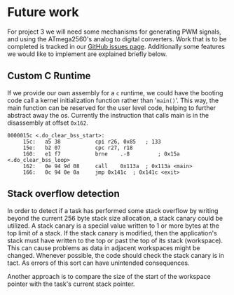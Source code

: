 # Future work
For project 3 we will need some mechanisms for generating PWM signals, and using the ATmega2560's analog to digital converters. Work that is to be completed is tracked in our [GitHub issues page](https://github.com/coffee-cup/uvic-csc460/issues). Additionally some features we would like to implement are explained briefly below.

## Custom C Runtime
If we provide our own assembly for a `c` runtime, we could have the booting code call a kernel initialization function rather than '`main()`'. This way, the main function can be reserved for the user level code, helping to further abstract away the os. Currently the instruction that calls main is in the disassembly at offset `0x162`.

```assembly
0000015c <.do_clear_bss_start>:
     15c:	a5 38       	cpi	r26, 0x85	; 133
     15e:	b2 07       	cpc	r27, r18
     160:	e1 f7       	brne	.-8      	; 0x15a <.do_clear_bss_loop>
     162:	0e 94 9d 08 	call	0x113a	; 0x113a <main>
     166:	0c 94 0e 0a 	jmp	0x141c	; 0x141c <exit>
```

## Stack overflow detection

In order to detect if a task has performed some stack overflow by writing beyond the current 256 byte stack size allocation, a stack canary could be utilized. A stack canary is a special value written to 1 or more bytes at the top limit of a stack. If the stack canary is modified, then the application's stack must have written to the top or past the top of its stack (workspace). This can cause problems as data in adjacent workspaces might be changed. Whenever possible, the code should check the stack canary is in tact. As errors of this sort can have unintended consequences.

Another approach is to compare the size of the start of the workspace pointer with the task's current stack pointer.

